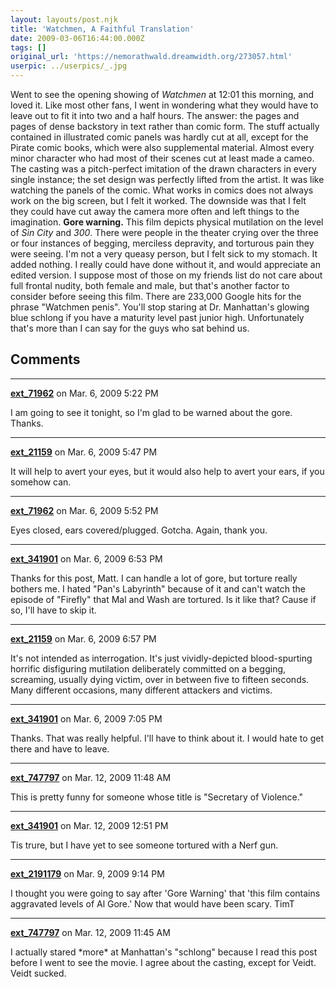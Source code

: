 ```yaml
---
layout: layouts/post.njk
title: 'Watchmen, A Faithful Translation'
date: 2009-03-06T16:44:00.000Z
tags: []
original_url: 'https://nemorathwald.dreamwidth.org/273057.html'
userpic: ../userpics/_.jpg
---
```

Went to see the opening showing of _Watchmen_ at 12:01 this morning, and loved it. Like most other fans, I went in wondering what they would have to leave out to fit it into two and a half hours. The answer: the pages and pages of dense backstory in text rather than comic form. The stuff actually contained in illustrated comic panels was hardly cut at all, except for the Pirate comic books, which were also supplemental material. Almost every minor character who had most of their scenes cut at least made a cameo. The casting was a pitch-perfect imitation of the drawn characters in every single instance; the set design was perfectly lifted from the artist. It was like watching the panels of the comic. What works in comics does not always work on the big screen, but I felt it worked. The downside was that I felt they could have cut away the camera more often and left things to the imagination. **Gore warning.** This film depicts physical mutilation on the level of _Sin City_ and _300_. There were people in the theater crying over the three or four instances of begging, merciless depravity, and torturous pain they were seeing. I'm not a very queasy person, but I felt sick to my stomach. It added nothing. I really could have done without it, and would appreciate an edited version. I suppose most of those on my friends list do not care about full frontal nudity, both female and male, but that's another factor to consider before seeing this film. There are 233,000 Google hits for the phrase "Watchmen penis". You'll stop staring at Dr. Manhattan's glowing blue schlong if you have a maturity level past junior high. Unfortunately that's more than I can say for the guys who sat behind us.

## Comments

---

**[ext_71962](https://www.dreamwidth.org/users/ext_71962)** on Mar. 6, 2009 5:22 PM

I am going to see it tonight, so I'm glad to be warned about the gore. Thanks.

---

**[ext_21159](https://www.dreamwidth.org/users/ext_21159)** on Mar. 6, 2009 5:47 PM

It will help to avert your eyes, but it would also help to avert your ears, if you somehow can.

---

**[ext_71962](https://www.dreamwidth.org/users/ext_71962)** on Mar. 6, 2009 5:52 PM

Eyes closed, ears covered/plugged. Gotcha. Again, thank you.

---

**[ext_341901](https://www.dreamwidth.org/users/ext_341901)** on Mar. 6, 2009 6:53 PM

Thanks for this post, Matt. I can handle a lot of gore, but torture really bothers me. I hated "Pan's Labyrinth" because of it and can't watch the episode of "Firefly" that Mal and Wash are tortured. Is it like that? Cause if so, I'll have to skip it.

---

**[ext_21159](https://www.dreamwidth.org/users/ext_21159)** on Mar. 6, 2009 6:57 PM

It's not intended as interrogation. It's just vividly-depicted blood-spurting horrific disfiguring mutilation deliberately committed on a begging, screaming, usually dying victim, over in between five to fifteen seconds. Many different occasions, many different attackers and victims.

---

**[ext_341901](https://www.dreamwidth.org/users/ext_341901)** on Mar. 6, 2009 7:05 PM

Thanks. That was really helpful. I'll have to think about it. I would hate to get there and have to leave.

---

**[ext_747797](https://www.dreamwidth.org/users/ext_747797)** on Mar. 12, 2009 11:48 AM

This is pretty funny for someone whose title is "Secretary of Violence."

---

**[ext_341901](https://www.dreamwidth.org/users/ext_341901)** on Mar. 12, 2009 12:51 PM

Tis trure, but I have yet to see someone tortured with a Nerf gun.

---

**[ext_2191179](https://www.dreamwidth.org/users/ext_2191179)** on Mar. 9, 2009 9:14 PM

I thought you were going to say after 'Gore Warning' that 'this film contains aggravated levels of Al Gore.' Now that would have been scary. TimT

---

**[ext_747797](https://www.dreamwidth.org/users/ext_747797)** on Mar. 12, 2009 11:45 AM

I actually stared \*more\* at Manhattan's "schlong" because I read this post before I went to see the movie. I agree about the casting, except for Veidt. Veidt sucked.
